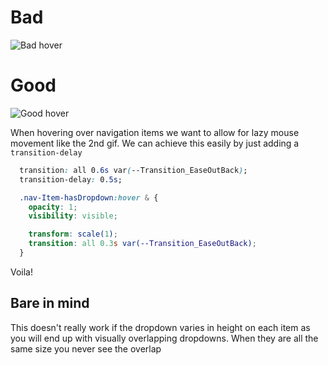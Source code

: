 # Bad
![Bad hover](http://i.imgur.com/kGwpXE3.gif)

# Good
![Good hover](http://i.imgur.com/q3hG1Bd.gif)

When hovering over navigation items we want to allow for lazy mouse movement like the 2nd gif. We can achieve this easily by just adding a `transition-delay`

```css
  transition: all 0.6s var(--Transition_EaseOutBack);
  transition-delay: 0.5s;

  .nav-Item-hasDropdown:hover & {
    opacity: 1;
    visibility: visible;

    transform: scale(1);
    transition: all 0.3s var(--Transition_EaseOutBack);
  }
```

Voila!

## Bare in mind
This doesn't really work if the dropdown varies in height on each item as you will end up with visually overlapping dropdowns. When they are all the same size you never see the overlap
